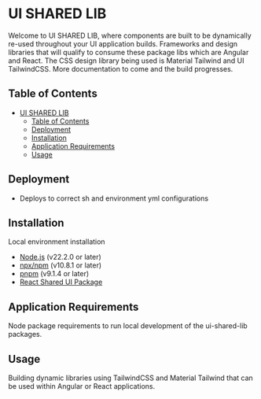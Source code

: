 # UI SHARED LIB

Welcome to UI SHARED LIB, where components are built to be dynamically re-used throughout your UI application builds. Frameworks and design libraries that will qualify to consume these package libs which are Angular and React. The CSS design library being used is Material Tailwind and UI TailwindCSS. More documentation to come and the build progresses.

## Table of Contents
- [UI SHARED LIB](#ui-shared-lib)
  - [Table of Contents](#table-of-contents)
  - [Deployment](#deployment)
  - [Installation](#installation)
  - [Application Requirements](#application-requirements)
  - [Usage](#usage)

## Deployment

-   Deploys to correct sh and environment yml configurations

## Installation

Local environment installation

-   [Node.js](https://nodejs.org/) (v22.2.0 or later)
-   [npx/npm](https://www.npmjs.com/) (v10.8.1 or later)
-   [pnpm](https://pnpm.io/) (v9.1.4 or later)
-   [React Shared UI Package](packages/shared-ui/README.md)

## Application Requirements

Node package requirements to run local development of the ui-shared-lib packages.

## Usage

Building dynamic libraries using TailwindCSS and Material Tailwind that can be used within Angular or React applications.

